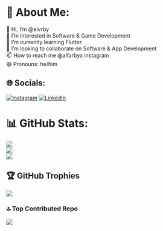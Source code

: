 # 💫 About Me:
👋 Hi, I’m @elvrby<br>👀 I’m interested in Software & Game Development<br>🌱 I’m currently learning Flutter<br>💞️ I’m looking to collaborate on Software & App Development<br>📫 How to reach me @alfarbyx instagram<br>😄 Pronouns: he/him<br>


## 🌐 Socials:
[![Instagram](https://img.shields.io/badge/Instagram-%23E4405F.svg?logo=Instagram&logoColor=white)](https://instagram.com/https://www.instagram.com/alfarbyx) [![LinkedIn](https://img.shields.io/badge/LinkedIn-%230077B5.svg?logo=linkedin&logoColor=white)](https://linkedin.com/in/in/alfarabi-abdi-maryan-8a36b2278) 
# 📊 GitHub Stats:
![](https://github-readme-stats.vercel.app/api?username=elvrby&theme=dark&hide_border=false&include_all_commits=false&count_private=false)<br/>
![](https://github-readme-streak-stats.herokuapp.com/?user=elvrby&theme=dark&hide_border=false)<br/>
![](https://github-readme-stats.vercel.app/api/top-langs/?username=elvrby&theme=dark&hide_border=false&include_all_commits=false&count_private=false&layout=compact)

## 🏆 GitHub Trophies
![](https://github-profile-trophy.vercel.app/?username=elvrby&theme=onedark&no-frame=false&no-bg=true&margin-w=4)

### 🔝 Top Contributed Repo
![](https://github-contributor-stats.vercel.app/api?username=elvrby&limit=5&theme=highcontrast&combine_all_yearly_contributions=true)

<!-- Proudly created with GPRM ( https://gprm.itsvg.in ) -->
